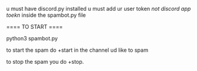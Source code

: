 u must have discord.py installed
u must add ur user token *not discord app toekn* inside the spambot.py file

==== TO START ====

python3 spambot.py

to start the spam do +start in the channel ud like to spam

to stop the spam you do +stop.
